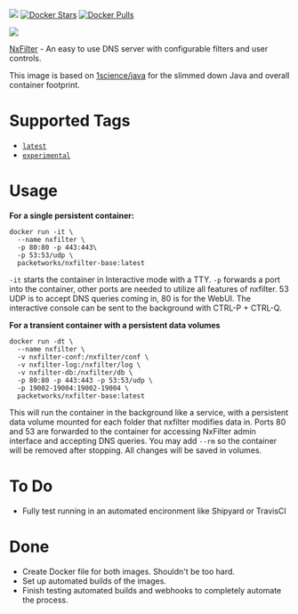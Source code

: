[![](https://images.microbadger.com/badges/image/packetworks/nxfilter-base:experimental.svg)](https://microbadger.com/images/packetworks/nxfilter-base:experimental "Get your own image badge on microbadger.com") [![Docker Stars](https://img.shields.io/docker/stars/packetworks/nxfilter-base.svg)](https://hub.docker.com/r/packetworks/nxfilter-base/) [![Docker Pulls](https://img.shields.io/docker/pulls/packetworks/nxfilter-base.svg)](https://hub.docker.com/r/packetworks/nxfilter-base/)
  
![](https://nxfilter.org/p3/wp-content/uploads/2013/10/rb_logo41.png)  
 
[NxFilter](http://www.nxfilter.org/) - An easy to use DNS server with configurable filters and user controls.
  
This image is based on [1science/java](https://registry.hub.docker.com/u/1science/java/) for the slimmed down Java and overall container footprint.

# Supported Tags

-	[`latest`](https://github.com/packetworks/docker-nxfilter/tree/nxfilter-latest)
-	[`experimental`](https://github.com/packetworks/docker-nxfilter/tree/nxfilter-experimental)

# Usage  

**For a single persistent container:**  
```
docker run -it \
  --name nxfilter \
  -p 80:80 -p 443:443\
  -p 53:53/udp \
  packetworks/nxfilter-base:latest
```  
```-it``` starts the container in Interactive mode with a TTY. ```-p``` forwards a port into the container, other ports are needed to utilize all features of nxfilter. 53 UDP is to accept DNS queries coming in, 80 is for the WebUI. The interactive console can be sent to the background with CTRL-P + CTRL-Q.
  
  
  
**For a transient container with a persistent data volumes**  
```
docker run -dt \
  --name nxfilter \
  -v nxfilter-conf:/nxfilter/conf \
  -v nxfilter-log:/nxfilter/log \
  -v nxfilter-db:/nxfilter/db \
  -p 80:80 -p 443:443 -p 53:53/udp \
  -p 19002-19004:19002-19004 \
  packetworks/nxfilter-base:latest
```

This will run the container in the background like a service, with a persistent data volume mounted for each folder that nxfilter modifies data in. Ports 80 and 53 are forwarded to the container for accessing NxFilter admin interface and accepting DNS queries. You may add ```--rm``` so the container will be removed after stopping. All changes will be saved in volumes.



# To Do
- Fully test running in an automated encironment like Shipyard or TravisCI

# Done
- Create Docker file for both images. Shouldn't be too hard.
- Set up automated builds of the images.
- Finish testing automated builds and webhooks to completely automate the process.
